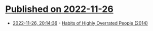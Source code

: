 # [Published on 2022-11-26](index.md)

* [2022-11-26, 20:14:36](https://news.ycombinator.com/item?id=33756219) - [Habits of Highly Overrated People (2014)](https://daedtech.com/the-7-habits-of-highly-overrated-people/)
